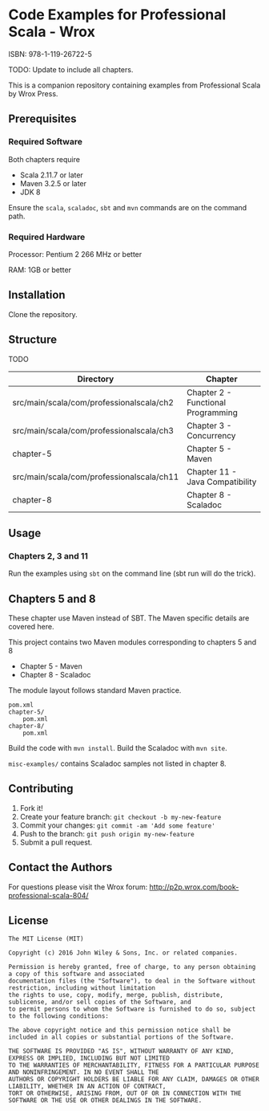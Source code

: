 # Code Examples for Professional Scala - Wrox
ISBN: 978-1-119-26722-5

TODO: Update to include all chapters.

This is a companion repository containing examples from Professional Scala by Wrox Press.

## Prerequisites

### Required Software

Both chapters require

 - Scala 2.11.7 or later
 - Maven 3.2.5 or later
 - JDK 8

Ensure the `scala`, `scaladoc`, `sbt` and `mvn` commands are on the command path.

### Required Hardware

Processor: Pentium 2 266 MHz or better

RAM: 1GB or better

## Installation

Clone the repository.

## Structure

  TODO

| Directory  | Chapter |
| ------------- | ------------- |
| src/main/scala/com/professionalscala/ch2 | Chapter 2 - Functional Programming |
| src/main/scala/com/professionalscala/ch3 | Chapter 3 - Concurrency |
| chapter-5 | Chapter 5 - Maven |
| src/main/scala/com/professionalscala/ch11 | Chapter 11 - Java Compatibility |
| chapter-8 | Chapter 8 - Scaladoc |

## Usage

### Chapters 2, 3 and 11

Run the examples using `sbt` on the  command line (sbt run  will do the trick).

## Chapters 5 and 8

These chapter use Maven instead of SBT. The Maven specific details are covered here.

This project contains two Maven modules corresponding to chapters 5 and 8

 - Chapter 5 - Maven
 - Chapter 8 - Scaladoc

The module layout follows standard Maven practice.

    pom.xml
    chapter-5/
        pom.xml
    chapter-8/
        pom.xml

Build the code with `mvn install`. Build the Scaladoc with `mvn site`.

`misc-examples/` contains Scaladoc samples not listed in chapter 8.

## Contributing

1. Fork it!
2. Create your feature branch:  `git checkout -b my-new-feature`
3. Commit your changes:  `git commit -am 'Add some feature'`
4. Push to the branch:  `git push origin my-new-feature`
5. Submit a pull request.

## Contact the Authors

For questions please visit the Wrox forum: http://p2p.wrox.com/book-professional-scala-804/

## License

    The MIT License (MIT)

    Copyright (c) 2016 John Wiley & Sons, Inc. or related companies.

    Permission is hereby granted, free of charge, to any person obtaining a copy of this software and associated
    documentation files (the "Software"), to deal in the Software without restriction, including without limitation
    the rights to use, copy, modify, merge, publish, distribute, sublicense, and/or sell copies of the Software, and
    to permit persons to whom the Software is furnished to do so, subject to the following conditions:

    The above copyright notice and this permission notice shall be included in all copies or substantial portions of the Software.

    THE SOFTWARE IS PROVIDED "AS IS", WITHOUT WARRANTY OF ANY KIND, EXPRESS OR IMPLIED, INCLUDING BUT NOT LIMITED
    TO THE WARRANTIES OF MERCHANTABILITY, FITNESS FOR A PARTICULAR PURPOSE AND NONINFRINGEMENT. IN NO EVENT SHALL THE
    AUTHORS OR COPYRIGHT HOLDERS BE LIABLE FOR ANY CLAIM, DAMAGES OR OTHER LIABILITY, WHETHER IN AN ACTION OF CONTRACT,
    TORT OR OTHERWISE, ARISING FROM, OUT OF OR IN CONNECTION WITH THE SOFTWARE OR THE USE OR OTHER DEALINGS IN THE SOFTWARE.
